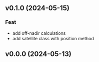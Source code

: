 ## v0.1.0 (2024-05-15)

### Feat

- add off-nadir calculations
- add satellite class with position method

## v0.0.0 (2024-05-13)
